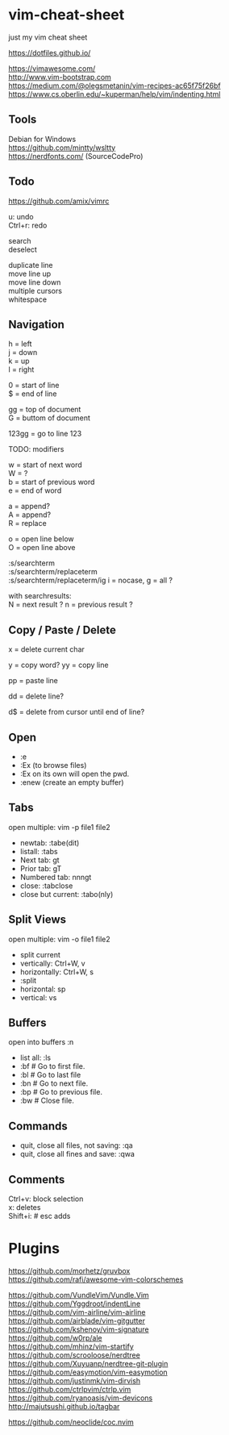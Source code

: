 # vim-cheat-sheet

just my vim cheat sheet  

https://dotfiles.github.io/

https://vimawesome.com/  
http://www.vim-bootstrap.com  
https://medium.com/@olegsmetanin/vim-recipes-ac65f75f26bf
https://www.cs.oberlin.edu/~kuperman/help/vim/indenting.html

## Tools

Debian for Windows  
https://github.com/mintty/wsltty  
https://nerdfonts.com/ (SourceCodePro)

## Todo

https://github.com/amix/vimrc

u: undo  
Ctrl+r: redo

search  
deselect

duplicate line  
move line up  
move line down  
multiple cursors  
whitespace

## Navigation

h = left  
j = down  
k = up  
l = right

0 = start of line  
$ = end of line

gg = top of document  
G = buttom of document

123gg = go to line 123


TODO: modifiers

w = start of next word  
W = ?  
b = start of previous word  
e = end of word  

a = append?  
A = append?  
R = replace  

o = open line below  
O = open line above

:s/searchterm  
:s/searchterm/replaceterm  
:s/searchterm/replaceterm/ig i = nocase, g = all  ?

with searchresults:  
N = next result ?
n = previous result ?

## Copy / Paste / Delete

x = delete current char

y = copy word?
yy = copy line

pp = paste line

dd = delete line?

d$ = delete from cursor until end of line?



## Open

* :e <filename>
* :Ex <directory> (to browse files)
* :Ex on its own will open the pwd.
* :enew (create an empty buffer)

## Tabs

open multiple: vim -p file1 file2

* newtab: :tabe(dit) <filename>
* listall: :tabs
* Next tab: gt
* Prior tab: gT
* Numbered tab: nnngt
* close: :tabclose
* close but current: :tabo(nly)

## Split Views

open multiple: vim -o file1 file2

* split current
* vertically: Ctrl+W, v
* horizontally: Ctrl+W, s
* :split
* horizontal: sp <filename>
* vertical: vs <filename>

## Buffers

open into buffers :n <filename> <filename>

* list all: :ls
* :bf            # Go to first file.
* :bl            # Go to last file
* :bn            # Go to next file.
* :bp            # Go to previous file.
* :bw            # Close file.

## Commands

* quit, close all files, not saving: :qa
* quit, close all fines and save: :qwa

## Comments

Ctrl+v: block selection  
x: deletes  
Shift+i: # esc adds

# Plugins

https://github.com/morhetz/gruvbox  
https://github.com/rafi/awesome-vim-colorschemes

https://github.com/VundleVim/Vundle.Vim  
https://github.com/Yggdroot/indentLine  
https://github.com/vim-airline/vim-airline  
https://github.com/airblade/vim-gitgutter  
https://github.com/kshenoy/vim-signature  
https://github.com/w0rp/ale  
https://github.com/mhinz/vim-startify  
https://github.com/scrooloose/nerdtree  
https://github.com/Xuyuanp/nerdtree-git-plugin  
https://github.com/easymotion/vim-easymotion  
https://github.com/justinmk/vim-dirvish  
https://github.com/ctrlpvim/ctrlp.vim  
https://github.com/ryanoasis/vim-devicons  
http://majutsushi.github.io/tagbar

https://github.com/neoclide/coc.nvim
